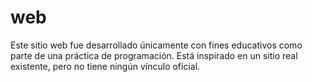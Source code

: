 # web
Este sitio web fue desarrollado únicamente con fines educativos como parte de una práctica de programación. Está inspirado en un sitio real existente, pero no tiene ningún vínculo oficial.
